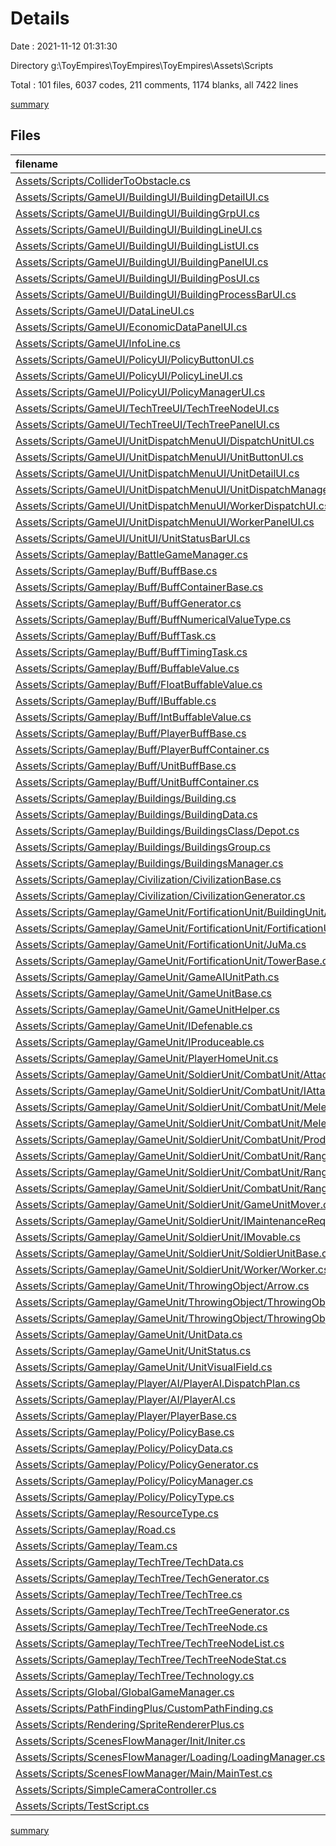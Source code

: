 # Details

Date : 2021-11-12 01:31:30

Directory g:\ToyEmpires\ToyEmpires\ToyEmpires\Assets\Scripts

Total : 101 files,  6037 codes, 211 comments, 1174 blanks, all 7422 lines

[summary](results.md)

## Files
| filename | language | code | comment | blank | total |
| :--- | :--- | ---: | ---: | ---: | ---: |
| [Assets/Scripts/ColliderToObstacle.cs](/Assets/Scripts/ColliderToObstacle.cs) | C# | 19 | 0 | 3 | 22 |
| [Assets/Scripts/GameUI/BuildingUI/BuildingDetailUI.cs](/Assets/Scripts/GameUI/BuildingUI/BuildingDetailUI.cs) | C# | 62 | 0 | 16 | 78 |
| [Assets/Scripts/GameUI/BuildingUI/BuildingGrpUI.cs](/Assets/Scripts/GameUI/BuildingUI/BuildingGrpUI.cs) | C# | 13 | 0 | 3 | 16 |
| [Assets/Scripts/GameUI/BuildingUI/BuildingLineUI.cs](/Assets/Scripts/GameUI/BuildingUI/BuildingLineUI.cs) | C# | 44 | 0 | 9 | 53 |
| [Assets/Scripts/GameUI/BuildingUI/BuildingListUI.cs](/Assets/Scripts/GameUI/BuildingUI/BuildingListUI.cs) | C# | 66 | 0 | 14 | 80 |
| [Assets/Scripts/GameUI/BuildingUI/BuildingPanelUI.cs](/Assets/Scripts/GameUI/BuildingUI/BuildingPanelUI.cs) | C# | 34 | 0 | 9 | 43 |
| [Assets/Scripts/GameUI/BuildingUI/BuildingPosUI.cs](/Assets/Scripts/GameUI/BuildingUI/BuildingPosUI.cs) | C# | 113 | 0 | 14 | 127 |
| [Assets/Scripts/GameUI/BuildingUI/BuildingProcessBarUI.cs](/Assets/Scripts/GameUI/BuildingUI/BuildingProcessBarUI.cs) | C# | 42 | 0 | 10 | 52 |
| [Assets/Scripts/GameUI/DataLineUI.cs](/Assets/Scripts/GameUI/DataLineUI.cs) | C# | 20 | 0 | 5 | 25 |
| [Assets/Scripts/GameUI/EconomicDataPanelUI.cs](/Assets/Scripts/GameUI/EconomicDataPanelUI.cs) | C# | 28 | 0 | 5 | 33 |
| [Assets/Scripts/GameUI/InfoLine.cs](/Assets/Scripts/GameUI/InfoLine.cs) | C# | 17 | 0 | 3 | 20 |
| [Assets/Scripts/GameUI/PolicyUI/PolicyButtonUI.cs](/Assets/Scripts/GameUI/PolicyUI/PolicyButtonUI.cs) | C# | 12 | 0 | 3 | 15 |
| [Assets/Scripts/GameUI/PolicyUI/PolicyLineUI.cs](/Assets/Scripts/GameUI/PolicyUI/PolicyLineUI.cs) | C# | 76 | 0 | 16 | 92 |
| [Assets/Scripts/GameUI/PolicyUI/PolicyManagerUI.cs](/Assets/Scripts/GameUI/PolicyUI/PolicyManagerUI.cs) | C# | 143 | 0 | 26 | 169 |
| [Assets/Scripts/GameUI/TechTreeUI/TechTreeNodeUI.cs](/Assets/Scripts/GameUI/TechTreeUI/TechTreeNodeUI.cs) | C# | 83 | 7 | 13 | 103 |
| [Assets/Scripts/GameUI/TechTreeUI/TechTreePanelUI.cs](/Assets/Scripts/GameUI/TechTreeUI/TechTreePanelUI.cs) | C# | 201 | 20 | 37 | 258 |
| [Assets/Scripts/GameUI/UnitDispatchMenuUI/DispatchUnitUI.cs](/Assets/Scripts/GameUI/UnitDispatchMenuUI/DispatchUnitUI.cs) | C# | 15 | 0 | 4 | 19 |
| [Assets/Scripts/GameUI/UnitDispatchMenuUI/UnitButtonUI.cs](/Assets/Scripts/GameUI/UnitDispatchMenuUI/UnitButtonUI.cs) | C# | 138 | 2 | 22 | 162 |
| [Assets/Scripts/GameUI/UnitDispatchMenuUI/UnitDetailUI.cs](/Assets/Scripts/GameUI/UnitDispatchMenuUI/UnitDetailUI.cs) | C# | 97 | 0 | 20 | 117 |
| [Assets/Scripts/GameUI/UnitDispatchMenuUI/UnitDispatchManagerUI.cs](/Assets/Scripts/GameUI/UnitDispatchMenuUI/UnitDispatchManagerUI.cs) | C# | 45 | 0 | 11 | 56 |
| [Assets/Scripts/GameUI/UnitDispatchMenuUI/WorkerDispatchUI.cs](/Assets/Scripts/GameUI/UnitDispatchMenuUI/WorkerDispatchUI.cs) | C# | 53 | 0 | 8 | 61 |
| [Assets/Scripts/GameUI/UnitDispatchMenuUI/WorkerPanelUI.cs](/Assets/Scripts/GameUI/UnitDispatchMenuUI/WorkerPanelUI.cs) | C# | 37 | 0 | 8 | 45 |
| [Assets/Scripts/GameUI/UnitUI/UnitStatusBarUI.cs](/Assets/Scripts/GameUI/UnitUI/UnitStatusBarUI.cs) | C# | 42 | 0 | 9 | 51 |
| [Assets/Scripts/Gameplay/BattleGameManager.cs](/Assets/Scripts/Gameplay/BattleGameManager.cs) | C# | 43 | 1 | 8 | 52 |
| [Assets/Scripts/Gameplay/Buff/BuffBase.cs](/Assets/Scripts/Gameplay/Buff/BuffBase.cs) | C# | 84 | 0 | 24 | 108 |
| [Assets/Scripts/Gameplay/Buff/BuffContainerBase.cs](/Assets/Scripts/Gameplay/Buff/BuffContainerBase.cs) | C# | 68 | 2 | 10 | 80 |
| [Assets/Scripts/Gameplay/Buff/BuffGenerator.cs](/Assets/Scripts/Gameplay/Buff/BuffGenerator.cs) | C# | 41 | 14 | 3 | 58 |
| [Assets/Scripts/Gameplay/Buff/BuffNumericalValueType.cs](/Assets/Scripts/Gameplay/Buff/BuffNumericalValueType.cs) | C# | 31 | 7 | 8 | 46 |
| [Assets/Scripts/Gameplay/Buff/BuffTask.cs](/Assets/Scripts/Gameplay/Buff/BuffTask.cs) | C# | 34 | 1 | 5 | 40 |
| [Assets/Scripts/Gameplay/Buff/BuffTimingTask.cs](/Assets/Scripts/Gameplay/Buff/BuffTimingTask.cs) | C# | 27 | 1 | 5 | 33 |
| [Assets/Scripts/Gameplay/Buff/BuffableValue.cs](/Assets/Scripts/Gameplay/Buff/BuffableValue.cs) | C# | 27 | 0 | 7 | 34 |
| [Assets/Scripts/Gameplay/Buff/FloatBuffableValue.cs](/Assets/Scripts/Gameplay/Buff/FloatBuffableValue.cs) | C# | 29 | 0 | 8 | 37 |
| [Assets/Scripts/Gameplay/Buff/IBuffable.cs](/Assets/Scripts/Gameplay/Buff/IBuffable.cs) | C# | 8 | 0 | 0 | 8 |
| [Assets/Scripts/Gameplay/Buff/IntBuffableValue.cs](/Assets/Scripts/Gameplay/Buff/IntBuffableValue.cs) | C# | 29 | 0 | 5 | 34 |
| [Assets/Scripts/Gameplay/Buff/PlayerBuffBase.cs](/Assets/Scripts/Gameplay/Buff/PlayerBuffBase.cs) | C# | 19 | 0 | 7 | 26 |
| [Assets/Scripts/Gameplay/Buff/PlayerBuffContainer.cs](/Assets/Scripts/Gameplay/Buff/PlayerBuffContainer.cs) | C# | 28 | 1 | 4 | 33 |
| [Assets/Scripts/Gameplay/Buff/UnitBuffBase.cs](/Assets/Scripts/Gameplay/Buff/UnitBuffBase.cs) | C# | 19 | 0 | 5 | 24 |
| [Assets/Scripts/Gameplay/Buff/UnitBuffContainer.cs](/Assets/Scripts/Gameplay/Buff/UnitBuffContainer.cs) | C# | 35 | 1 | 8 | 44 |
| [Assets/Scripts/Gameplay/Buildings/Building.cs](/Assets/Scripts/Gameplay/Buildings/Building.cs) | C# | 144 | 0 | 44 | 188 |
| [Assets/Scripts/Gameplay/Buildings/BuildingData.cs](/Assets/Scripts/Gameplay/Buildings/BuildingData.cs) | C# | 14 | 0 | 2 | 16 |
| [Assets/Scripts/Gameplay/Buildings/BuildingsClass/Depot.cs](/Assets/Scripts/Gameplay/Buildings/BuildingsClass/Depot.cs) | C# | 22 | 0 | 2 | 24 |
| [Assets/Scripts/Gameplay/Buildings/BuildingsGroup.cs](/Assets/Scripts/Gameplay/Buildings/BuildingsGroup.cs) | C# | 49 | 0 | 8 | 57 |
| [Assets/Scripts/Gameplay/Buildings/BuildingsManager.cs](/Assets/Scripts/Gameplay/Buildings/BuildingsManager.cs) | C# | 18 | 0 | 5 | 23 |
| [Assets/Scripts/Gameplay/Civilization/CivilizationBase.cs](/Assets/Scripts/Gameplay/Civilization/CivilizationBase.cs) | C# | 31 | 0 | 4 | 35 |
| [Assets/Scripts/Gameplay/Civilization/CivilizationGenerator.cs](/Assets/Scripts/Gameplay/Civilization/CivilizationGenerator.cs) | C# | 26 | 0 | 2 | 28 |
| [Assets/Scripts/Gameplay/GameUnit/FortificationUnit/BuildingUnit/BuildingUnitBase.cs](/Assets/Scripts/Gameplay/GameUnit/FortificationUnit/BuildingUnit/BuildingUnitBase.cs) | C# | 19 | 0 | 4 | 23 |
| [Assets/Scripts/Gameplay/GameUnit/FortificationUnit/FortificationUnitBase.cs](/Assets/Scripts/Gameplay/GameUnit/FortificationUnit/FortificationUnitBase.cs) | C# | 114 | 3 | 30 | 147 |
| [Assets/Scripts/Gameplay/GameUnit/FortificationUnit/JuMa.cs](/Assets/Scripts/Gameplay/GameUnit/FortificationUnit/JuMa.cs) | C# | 7 | 0 | 3 | 10 |
| [Assets/Scripts/Gameplay/GameUnit/FortificationUnit/TowerBase.cs](/Assets/Scripts/Gameplay/GameUnit/FortificationUnit/TowerBase.cs) | C# | 229 | 6 | 40 | 275 |
| [Assets/Scripts/Gameplay/GameUnit/GameAIUnitPath.cs](/Assets/Scripts/Gameplay/GameUnit/GameAIUnitPath.cs) | C# | 14 | 0 | 3 | 17 |
| [Assets/Scripts/Gameplay/GameUnit/GameUnitBase.cs](/Assets/Scripts/Gameplay/GameUnit/GameUnitBase.cs) | C# | 58 | 1 | 11 | 70 |
| [Assets/Scripts/Gameplay/GameUnit/GameUnitHelper.cs](/Assets/Scripts/Gameplay/GameUnit/GameUnitHelper.cs) | C# | 14 | 0 | 2 | 16 |
| [Assets/Scripts/Gameplay/GameUnit/IDefenable.cs](/Assets/Scripts/Gameplay/GameUnit/IDefenable.cs) | C# | 16 | 0 | 5 | 21 |
| [Assets/Scripts/Gameplay/GameUnit/IProduceable.cs](/Assets/Scripts/Gameplay/GameUnit/IProduceable.cs) | C# | 15 | 0 | 1 | 16 |
| [Assets/Scripts/Gameplay/GameUnit/PlayerHomeUnit.cs](/Assets/Scripts/Gameplay/GameUnit/PlayerHomeUnit.cs) | C# | 44 | 0 | 9 | 53 |
| [Assets/Scripts/Gameplay/GameUnit/SoldierUnit/CombatUnit/AttackEventHandler.cs](/Assets/Scripts/Gameplay/GameUnit/SoldierUnit/CombatUnit/AttackEventHandler.cs) | C# | 4 | 0 | 0 | 4 |
| [Assets/Scripts/Gameplay/GameUnit/SoldierUnit/CombatUnit/IAttackable.cs](/Assets/Scripts/Gameplay/GameUnit/SoldierUnit/CombatUnit/IAttackable.cs) | C# | 13 | 0 | 6 | 19 |
| [Assets/Scripts/Gameplay/GameUnit/SoldierUnit/CombatUnit/MeleeUnit/MeleeUnitsBase.cs](/Assets/Scripts/Gameplay/GameUnit/SoldierUnit/CombatUnit/MeleeUnit/MeleeUnitsBase.cs) | C# | 210 | 3 | 39 | 252 |
| [Assets/Scripts/Gameplay/GameUnit/SoldierUnit/CombatUnit/MeleeUnit/Swordsman.cs](/Assets/Scripts/Gameplay/GameUnit/SoldierUnit/CombatUnit/MeleeUnit/Swordsman.cs) | C# | 6 | 0 | 1 | 7 |
| [Assets/Scripts/Gameplay/GameUnit/SoldierUnit/CombatUnit/ProducebleCombatUnitBase.cs](/Assets/Scripts/Gameplay/GameUnit/SoldierUnit/CombatUnit/ProducebleCombatUnitBase.cs) | C# | 71 | 0 | 18 | 89 |
| [Assets/Scripts/Gameplay/GameUnit/SoldierUnit/CombatUnit/RangedAttackUnit/Archer.cs](/Assets/Scripts/Gameplay/GameUnit/SoldierUnit/CombatUnit/RangedAttackUnit/Archer.cs) | C# | 8 | 0 | 1 | 9 |
| [Assets/Scripts/Gameplay/GameUnit/SoldierUnit/CombatUnit/RangedAttackUnit/IRangeAttackable.cs](/Assets/Scripts/Gameplay/GameUnit/SoldierUnit/CombatUnit/RangedAttackUnit/IRangeAttackable.cs) | C# | 17 | 0 | 7 | 24 |
| [Assets/Scripts/Gameplay/GameUnit/SoldierUnit/CombatUnit/RangedAttackUnit/RangedAttackUnitBase.cs](/Assets/Scripts/Gameplay/GameUnit/SoldierUnit/CombatUnit/RangedAttackUnit/RangedAttackUnitBase.cs) | C# | 259 | 13 | 50 | 322 |
| [Assets/Scripts/Gameplay/GameUnit/SoldierUnit/GameUnitMover.cs](/Assets/Scripts/Gameplay/GameUnit/SoldierUnit/GameUnitMover.cs) | C# | 75 | 0 | 15 | 90 |
| [Assets/Scripts/Gameplay/GameUnit/SoldierUnit/IMaintenanceRequired.cs](/Assets/Scripts/Gameplay/GameUnit/SoldierUnit/IMaintenanceRequired.cs) | C# | 10 | 0 | 1 | 11 |
| [Assets/Scripts/Gameplay/GameUnit/SoldierUnit/IMovable.cs](/Assets/Scripts/Gameplay/GameUnit/SoldierUnit/IMovable.cs) | C# | 8 | 0 | 1 | 9 |
| [Assets/Scripts/Gameplay/GameUnit/SoldierUnit/SoldierUnitBase.cs](/Assets/Scripts/Gameplay/GameUnit/SoldierUnit/SoldierUnitBase.cs) | C# | 202 | 2 | 49 | 253 |
| [Assets/Scripts/Gameplay/GameUnit/SoldierUnit/Worker/Worker.cs](/Assets/Scripts/Gameplay/GameUnit/SoldierUnit/Worker/Worker.cs) | C# | 183 | 4 | 31 | 218 |
| [Assets/Scripts/Gameplay/GameUnit/ThrowingObject/Arrow.cs](/Assets/Scripts/Gameplay/GameUnit/ThrowingObject/Arrow.cs) | C# | 6 | 0 | 2 | 8 |
| [Assets/Scripts/Gameplay/GameUnit/ThrowingObject/ThrowingObjectBase.cs](/Assets/Scripts/Gameplay/GameUnit/ThrowingObject/ThrowingObjectBase.cs) | C# | 93 | 0 | 15 | 108 |
| [Assets/Scripts/Gameplay/GameUnit/ThrowingObject/ThrowingObjectHandler.cs](/Assets/Scripts/Gameplay/GameUnit/ThrowingObject/ThrowingObjectHandler.cs) | C# | 5 | 0 | 1 | 6 |
| [Assets/Scripts/Gameplay/GameUnit/UnitData.cs](/Assets/Scripts/Gameplay/GameUnit/UnitData.cs) | C# | 15 | 0 | 2 | 17 |
| [Assets/Scripts/Gameplay/GameUnit/UnitStatus.cs](/Assets/Scripts/Gameplay/GameUnit/UnitStatus.cs) | C# | 13 | 0 | 1 | 14 |
| [Assets/Scripts/Gameplay/GameUnit/UnitVisualField.cs](/Assets/Scripts/Gameplay/GameUnit/UnitVisualField.cs) | C# | 35 | 0 | 12 | 47 |
| [Assets/Scripts/Gameplay/Player/AI/PlayerAI.DispatchPlan.cs](/Assets/Scripts/Gameplay/Player/AI/PlayerAI.DispatchPlan.cs) | C# | 64 | 0 | 9 | 73 |
| [Assets/Scripts/Gameplay/Player/AI/PlayerAI.cs](/Assets/Scripts/Gameplay/Player/AI/PlayerAI.cs) | C# | 155 | 51 | 33 | 239 |
| [Assets/Scripts/Gameplay/Player/PlayerBase.cs](/Assets/Scripts/Gameplay/Player/PlayerBase.cs) | C# | 498 | 30 | 114 | 642 |
| [Assets/Scripts/Gameplay/Policy/PolicyBase.cs](/Assets/Scripts/Gameplay/Policy/PolicyBase.cs) | C# | 14 | 1 | 3 | 18 |
| [Assets/Scripts/Gameplay/Policy/PolicyData.cs](/Assets/Scripts/Gameplay/Policy/PolicyData.cs) | C# | 18 | 1 | 2 | 21 |
| [Assets/Scripts/Gameplay/Policy/PolicyGenerator.cs](/Assets/Scripts/Gameplay/Policy/PolicyGenerator.cs) | C# | 105 | 4 | 3 | 112 |
| [Assets/Scripts/Gameplay/Policy/PolicyManager.cs](/Assets/Scripts/Gameplay/Policy/PolicyManager.cs) | C# | 93 | 1 | 16 | 110 |
| [Assets/Scripts/Gameplay/Policy/PolicyType.cs](/Assets/Scripts/Gameplay/Policy/PolicyType.cs) | C# | 10 | 0 | 0 | 10 |
| [Assets/Scripts/Gameplay/ResourceType.cs](/Assets/Scripts/Gameplay/ResourceType.cs) | C# | 9 | 0 | 2 | 11 |
| [Assets/Scripts/Gameplay/Road.cs](/Assets/Scripts/Gameplay/Road.cs) | C# | 9 | 0 | 0 | 9 |
| [Assets/Scripts/Gameplay/Team.cs](/Assets/Scripts/Gameplay/Team.cs) | C# | 8 | 0 | 0 | 8 |
| [Assets/Scripts/Gameplay/TechTree/TechData.cs](/Assets/Scripts/Gameplay/TechTree/TechData.cs) | C# | 15 | 0 | 3 | 18 |
| [Assets/Scripts/Gameplay/TechTree/TechGenerator.cs](/Assets/Scripts/Gameplay/TechTree/TechGenerator.cs) | C# | 162 | 0 | 9 | 171 |
| [Assets/Scripts/Gameplay/TechTree/TechTree.cs](/Assets/Scripts/Gameplay/TechTree/TechTree.cs) | C# | 75 | 3 | 20 | 98 |
| [Assets/Scripts/Gameplay/TechTree/TechTreeGenerator.cs](/Assets/Scripts/Gameplay/TechTree/TechTreeGenerator.cs) | C# | 46 | 0 | 3 | 49 |
| [Assets/Scripts/Gameplay/TechTree/TechTreeNode.cs](/Assets/Scripts/Gameplay/TechTree/TechTreeNode.cs) | C# | 182 | 3 | 51 | 236 |
| [Assets/Scripts/Gameplay/TechTree/TechTreeNodeList.cs](/Assets/Scripts/Gameplay/TechTree/TechTreeNodeList.cs) | C# | 52 | 6 | 9 | 67 |
| [Assets/Scripts/Gameplay/TechTree/TechTreeNodeStat.cs](/Assets/Scripts/Gameplay/TechTree/TechTreeNodeStat.cs) | C# | 30 | 0 | 1 | 31 |
| [Assets/Scripts/Gameplay/TechTree/Technology.cs](/Assets/Scripts/Gameplay/TechTree/Technology.cs) | C# | 52 | 1 | 13 | 66 |
| [Assets/Scripts/Global/GlobalGameManager.cs](/Assets/Scripts/Global/GlobalGameManager.cs) | C# | 46 | 0 | 7 | 53 |
| [Assets/Scripts/PathFindingPlus/CustomPathFinding.cs](/Assets/Scripts/PathFindingPlus/CustomPathFinding.cs) | C# | 12 | 0 | 3 | 15 |
| [Assets/Scripts/Rendering/SpriteRendererPlus.cs](/Assets/Scripts/Rendering/SpriteRendererPlus.cs) | C# | 83 | 12 | 11 | 106 |
| [Assets/Scripts/ScenesFlowManager/Init/Initer.cs](/Assets/Scripts/ScenesFlowManager/Init/Initer.cs) | C# | 12 | 0 | 2 | 14 |
| [Assets/Scripts/ScenesFlowManager/Loading/LoadingManager.cs](/Assets/Scripts/ScenesFlowManager/Loading/LoadingManager.cs) | C# | 35 | 0 | 8 | 43 |
| [Assets/Scripts/ScenesFlowManager/Main/MainTest.cs](/Assets/Scripts/ScenesFlowManager/Main/MainTest.cs) | C# | 10 | 0 | 4 | 14 |
| [Assets/Scripts/SimpleCameraController.cs](/Assets/Scripts/SimpleCameraController.cs) | C# | 241 | 9 | 44 | 294 |
| [Assets/Scripts/TestScript.cs](/Assets/Scripts/TestScript.cs) | C# | 12 | 0 | 2 | 14 |

[summary](results.md)